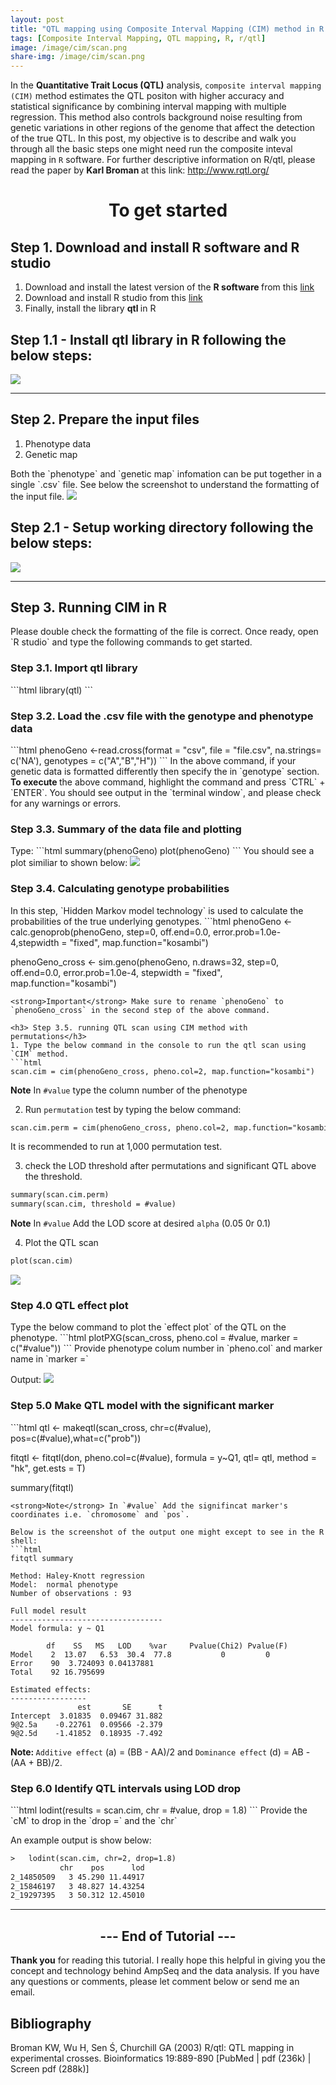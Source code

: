 ```yaml
---
layout: post
title: "QTL mapping using Composite Interval Mapping (CIM) method in R software"
tags: [Composite Interval Mapping, QTL mapping, R, r/qtl]
image: /image/cim/scan.png
share-img: /image/cim/scan.png
---
```


In the __Quantitative Trait Locus (QTL)__ analysis, `composite interval mapping (CIM)` method  estimates the QTL positon with higher accuracy and statistical significance by combining interval mapping with multiple regression. This method also controls background noise resulting from genetic variations in other regions of the genome that affect the detection of the true QTL. In this post, my objective is to describe and walk you through all the basic steps one might need run the composite inteval mapping in `R` software. For further descriptive information on R/qtl, please read the paper by <strong> Karl Broman </strong> at this link: http://www.rqtl.org/

<center> <h1> To get started</h1> </center>

<h2> Step 1. Download and install R software and R studio </h2>

<ol>
  <li> Download and install the latest version of the <strong> R software </strong> from this
    <a href="https://cran.r-project.org/mirrors.html"> link </a> </li>
  <li> Download and install R studio from this <a href="https://www.rstudio.com/products/rstudio/download">link</a></li>
  <li> Finally, install the library <strong> qtl </strong> in R </li>
</ol>

<h2> Step 1.1 - Install qtl library in R following the below steps: </h2>
<img src="/image/cim/installlibrary.gif">
<hr>

<h2> Step 2. Prepare the input files </h2>

<ol>
  <li> Phenotype data </li>
  <li> Genetic map</li>
</ol>
Both the `phenotype` and `genetic map` infomation can be put together in a single `.csv` file. 
See below the screenshot to understand the formatting of the input file.
<img src="/image/cim/file.png">

<h2> Step 2.1 - Setup working directory following the below steps: </h2>
<img src="/image/cim/setupdir.gif">
<hr>

<h2> Step 3. Running CIM in R </h2>
Please double check the formatting of the file is correct. Once ready, open `R studio` and type the following commands to get started. 

<h3> Step 3.1. Import <strong>qtl</strong> library </h3>
```html
library(qtl)
```

<h3> Step 3.2. Load the .csv file with the genotype and phenotype data </h3>
```html
phenoGeno <-read.cross(format = "csv", file = "file.csv",  
                 na.strings= c('NA'), genotypes = c("A","B","H"))
```
In the above command, if your genetic data is formatted differently then specify the in `genotype` section. <strong> To execute </strong> the above command, highlight the command and press `CTRL` + `ENTER`. You should see output in the `terminal window`, and please check for any warnings or errors. 

<h3> Step 3.3. Summary of the data file and plotting </h3>
Type:
```html
summary(phenoGeno)
plot(phenoGeno)
```
You should see a plot similiar to shown below:
<img src="/image/cim/summaryplot.png">

<h3> Step 3.4. Calculating genotype probabilities </h3>
In this step, `Hidden Markov model technology` is used to calculate the probabilities of the true underlying genotypes. 
```html
phenoGeno <- calc.genoprob(phenoGeno, step=0, off.end=0.0, error.prob=1.0e-4,stepwidth = "fixed", map.function="kosambi")

phenoGeno_cross <- sim.geno(phenoGeno,  n.draws=32, step=0, off.end=0.0, error.prob=1.0e-4, stepwidth = "fixed", map.function="kosambi")
```
<strong>Important</strong> Make sure to rename `phenoGeno` to `phenoGeno_cross` in the second step of the above command.

<h3> Step 3.5. running QTL scan using CIM method with permutations</h3>
1. Type the below command in the console to run the qtl scan using `CIM` method.
```html
scan.cim = cim(phenoGeno_cross, pheno.col=2, map.function="kosambi")
```
<strong>Note</strong> In `#value` type the column number of the phenotype

2. Run `permutation` test by typing the below command:
```html
scan.cim.perm = cim(phenoGeno_cross, pheno.col=2, map.function="kosambi", n.perm=1000)
```
It is recommended to run at 1,000 permutation test.

3. check the LOD threshold after permutations and significant QTL above the threshold.
```html
summary(scan.cim.perm)
summary(scan.cim, threshold = #value)
```
<strong>Note</strong> In `#value` Add the LOD score at desired `alpha` (0.05 0r 0.1) 

4. Plot the QTL scan
```html
plot(scan.cim)
```
<img src="/image/cim/scan2.png" >

<h3> Step 4.0 QTL effect plot</h3>
Type the below command to plot the `effect plot` of the QTL on the phenotype.
```html
plotPXG(scan_cross, pheno.col = #value, marker = c("#value"))
```
Provide phenotype colum number in `pheno.col` and marker name in `marker =`

Output:
<img src="/image/cim/effect.png">

<h3> Step 5.0 Make QTL model with the significant marker</h3>
```html
qtl <- makeqtl(scan_cross, chr=c(#value), pos=c(#value),what=c("prob")) 
       
fitqtl <- fitqtl(don, pheno.col=c(#value), formula = y~Q1, qtl= qtl, method = "hk", get.ests = T)

summary(fitqtl)
```
<strong>Note</strong> In `#value` Add the signifincat marker's coordinates i.e. `chromosome` and `pos`.

Below is the screenshot of the output one might except to see in the R shell:
```html
fitqtl summary

Method: Haley-Knott regression 
Model:  normal phenotype
Number of observations : 93 

Full model result
----------------------------------  
Model formula: y ~ Q1 

      	df    SS   MS   LOD    %var 	Pvalue(Chi2) Pvalue(F)
Model 	 2  13.07	6.53  30.4  77.8           0         0
Error	 90  3.724093 0.04137881                                        
Total	 92 16.795699 

Estimated effects:
-----------------
               est       SE      t
Intercept  3.01835  0.09467 31.882
9@2.5a    -0.22761  0.09566 -2.379
9@2.5d    -1.41852  0.18935 -7.492

```
<strong>Note: </strong>`Additive effect` (a) = (BB - AA)/2 and `Dominance effect` (d) = AB - (AA + BB)/2.

<h3> Step 6.0 Identify QTL intervals using LOD drop </h3>
```html
lodint(results = scan.cim, chr = #value, drop = 1.8)
```
Provide the `cM` to drop in the `drop =` and the `chr` 

An example output is show below: 
```html
>   lodint(scan.cim, chr=2, drop=1.8)
           chr    pos      lod
2_14850509   3 45.290 11.44917
2_15846197   3 48.827 14.43254
2_19297395   3 50.312 12.45010
```
<hr>
<center><h2> --- End of Tutorial --- </h2> </center> 

__Thank you__ for reading this tutorial. I really hope this helpful in giving you the concept and technology behind AmpSeq and the data analysis. If you have any questions or comments, please let comment below or send me an email.

##  Bibliography
Broman KW, Wu H, Sen Ś, Churchill GA (2003) R/qtl: QTL mapping in experimental crosses. Bioinformatics 19:889-890 
[PubMed | pdf (236k) | Screen pdf (288k)]


<!-- Global site tag (gtag.js) - Google Analytics -->
<script async src="https://www.googletagmanager.com/gtag/js?id=UA-123359651-1"></script>
<script>
  window.dataLayer = window.dataLayer || [];
  function gtag(){dataLayer.push(arguments);}
  gtag('js', new Date());
  gtag('config', 'UA-123359651-1');
</script>

<script async src="//pagead2.googlesyndication.com/pagead/js/adsbygoogle.js"></script>
<script>
  (adsbygoogle = window.adsbygoogle || []).push({
    google_ad_client: "ca-pub-5126027065024936",
    enable_page_level_ads: true
  });
</script>
